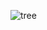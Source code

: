 ![tree](https://user-images.githubusercontent.com/83916285/161856593-c602031d-dce2-458b-8cb4-aba1d7b60bf3.JPG)
